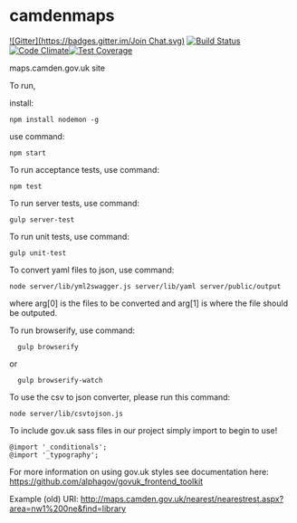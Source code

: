 camdenmaps
==========
[![Gitter](https://badges.gitter.im/Join Chat.svg)](https://gitter.im/foundersandcoders/camdenmaps?utm_source=badge&utm_medium=badge&utm_campaign=pr-badge&utm_content=badge) [![Build Status](https://travis-ci.org/foundersandcoders/camdenmaps.svg?branch=master)](https://travis-ci.org/foundersandcoders/camdenmaps) [![Code Climate](https://codeclimate.com/repos/54b662d26956803c3300e1b5/badges/6f7863dabadfdeacb710/gpa.svg)](https://codeclimate.com/repos/54b662d26956803c3300e1b5/feed)[![Test Coverage](https://codeclimate.com/github/foundersandcoders/camdenmaps/badges/coverage.svg)](https://codeclimate.com/github/foundersandcoders/camdenmaps)

 
maps.camden.gov.uk site

To run, 

install:
```
npm install nodemon -g
```

use command:

```
npm start 
```

To run acceptance tests, use command: 
```
npm test
```

To run server tests, use command: 
```
gulp server-test
```

To run unit tests, use command: 
```
gulp unit-test
```

To convert yaml files to json, use command: 

```
node server/lib/yml2swagger.js server/lib/yaml server/public/output
```

where arg[0] is the files to be converted and arg[1] is where the file should be outputed.


To run browserify, use command: 

```
  gulp browserify
```

or
```
  gulp browserify-watch
```

To use the csv to json converter, please run this command:
```
node server/lib/csvtojson.js
```

To include gov.uk sass files in our project simply import to begin to use!

```
@import '_conditionals';
@import '_typography';
```

For more information on using gov.uk styles see documentation here: https://github.com/alphagov/govuk_frontend_toolkit

Example (old) URI:
http://maps.camden.gov.uk/nearest/nearestrest.aspx?area=nw1%200ne&find=library

